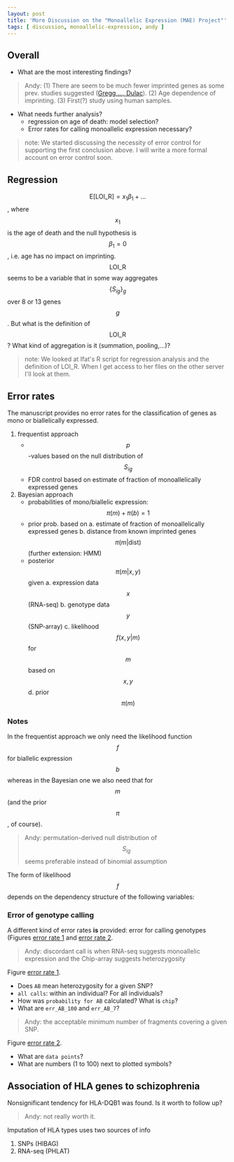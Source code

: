 ```yaml
---
layout: post
title: 'More Discussion on the "Monoallelic Expression (MAE) Project"'
tags: [ discussion, monoallelic-expression, andy ]
---
```


## Overall

* What are the most interesting findings?

> Andy: (1) There are seem to be much fewer imprinted genes as some prev. studies suggested ([Gregg,..., Dulac]). (2) Age dependence of imprinting.  (3) First(?) study using human samples.

* What needs further analysis?
    * regression on age of death: model selection?
    * Error rates for calling monoallelic expression necessary?

> note: We started discussing the necessity of error control for supporting the first conclusion above. I will write a more formal account on error control soon.

## Regression

$$\mathrm{E}[ \mathrm{LOI\_R} ] = x_1 \beta_1 + ...$$, where $$x_1$$ is the age of death and the null hypothesis is $$\beta_1=0$$, i.e. age has no impact on imprinting. $$\mathrm{LOI\_R}$$ seems to be a variable that in some way aggregates $$\{S_{ig}\}_g$$ over 8 or 13 genes $$g$$.  But what is the definition of $$\mathrm{LOI\_R}$$?  What kind of aggregation is it (summation, pooling,...)?

> note: We looked at Ifat's R script for regression analysis and the definition of LOI_R.  When I get access to her files on the other server I'll look at them.

## Error rates

The manuscript provides no error rates for the classification of genes as mono or biallelically
expressed.

1. frequentist approach
    * $$p$$-values based on the null distribution of $$S_{ig}$$
    * FDR control based on estimate of fraction of monoallelically expressed genes
2. Bayesian approach
    * probabilities of mono/biallelic expression: $$\pi(m) + \pi(b) = 1$$
    * prior prob. based on 
        a. estimate of fraction of monoallelically expressed genes
        b. distance from known imprinted genes $$\pi(m | \mathrm{dist})$$ (further extension: HMM)
    * posterior $$\pi(m | x, y)$$ given
        a. expression data $$x$$ (RNA-seq)
        b. genotype data $$y$$ (SNP-array)
        c. likelihood $$f(x,y|m)$$ for $$m$$ based on $$x,y$$
        d. prior $$\pi(m)$$

### Notes

In the frequentist approach we only need the likelihood function $$f$$ for biallelic expression $$b$$ whereas in the Bayesian one we also need that for $$m$$ (and the prior $$\pi$$, of course).

> Andy: permutation-derived null distribution of $$S_{ig}$$ seems preferable instead of binomial assumption

The form of likelihood $$f$$ depends on the dependency structure of the following variables:


### Error of genotype calling

A different kind of error rates **is** provided: error for calling genotypes (Figures [error rate 1] and [error rate 2].

> Andy: discordant call is when RNA-seq suggests monoallelic expression and the Chip-array suggests heterozygosity

Figure [error rate 1].

* Does `AB` mean heterozygosity for a given SNP?
* `all calls`: within an individual?  For all individuals?
* How was `probability for AB` calculated?  What is `chip`?
* What are `err_AB_100` and `err_AB_7`?

> Andy: the acceptable minimum number of fragments covering a given SNP.

Figure [error rate 2].

* What are `data points`?
* What are numbers (1 to 100) next to plotted symbols?

## Association of HLA genes to schizophrenia

Nonsignificant tendency for HLA-DQB1 was found.  Is it worth to follow up?

> Andy: not really worth it.

Imputation of HLA types uses two sources of info

1. SNPs (HIBAG)
2. RNA-seq (PHLAT)

[error rate 1]: http://katahdin.mssm.edu/ifat/web/cm/figures/error1.html
[error rate 2]: http://katahdin.mssm.edu/ifat/web/cm/figures/error2.html
[Gregg,..., Dulac]: http://classic.sciencemag.org/content/329/5992/682.long
